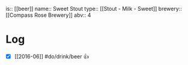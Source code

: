 is:: [[beer]]
name:: Sweet Stout
type:: [[Stout - Milk - Sweet]]
brewery:: [[Compass Rose Brewery]]
abv:: 4

# Log
- [x] [[2016-06]] #do/drink/beer 👍
